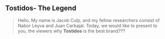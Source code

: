## Tostidos- The Legend
> Hello, My name is Jacob Culp, and my fellow researchers consist of Nabor Leyva and Juan Carbajal. Today, we would like to present to you, the viewers why **Tostidos** is the best brand???
